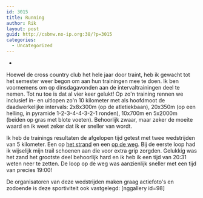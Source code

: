 ```yaml
---
id: 3015
title: Running
author: Rik
layout: post
guid: http://csbnw.no-ip.org:38/?p=3015
categories:
  - Uncategorized
---
```

-
Hoewel de cross country club het hele jaar door traint, heb ik gewacht tot het semester weer begon om aan hun trainingen mee te doen. Ik ben voornemens om op dinsdagavonden aan de intervaltrainingen deel te nemen. Tot nu toe is dat al vier keer gelukt! Op zo'n training rennen we inclusief in- en uitlopen zo'n 10 kilometer met als hoofdmoot de daadwerkelijke intervals: 2x8x300m (op de atletiekbaan), 20x350m (op een helling, in pyramide 1-2-3-4-4-3-2-1 ronden), 10x700m en 5x2000m (beiden op gras met blote voeten). Behoorlijk zwaar, maar zeker de moeite waard en ik weet zeker dat ik er sneller van wordt.

Ik heb de trainings resultaten de afgelopen tijd getest met twee wedstrijden van 5 kilometer. Een op [het strand](http://csbnw.no-ip.org:38/?ai1ec_event=chariots-of-fire-run "Chariots of Fire run") en een [op de weg](http://csbnw.no-ip.org:38/?ai1ec_event=giffordtown-run "Giffordtown run"). Bij de eerste loop had ik wijselijk mijn trail schoenen aan die voor extra grip zorgden. Gelukkig was het zand het grootste deel behoorlijk hard en ik heb ik een tijd van 20:31 weten neer te zetten. De loop op de weg was aanzienlijk sneller met een tijd van precies 19:00!

De organisatoren van deze wedstrijden maken graag actiefoto's en zodoende is deze sportiviteit ook vastgelegd:
[nggallery id=98]
